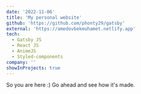 ```yaml
---
date: '2022-11-06'
title: 'My personal website'
github: 'https://github.com/phonty29/gatsby'
external: 'https://amedovbekmuhamet.netlify.app'
tech:
  - Gatsby JS
  - React JS
  - AnimeJS
  - Styled-components
company: ''
showInProjects: true
---
```


So you are here :) Go ahead and see how it's made.
